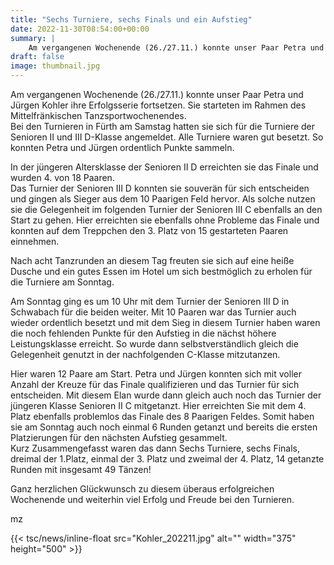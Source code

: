 ```yaml
---
title: "Sechs Turniere, sechs Finals und ein Aufstieg"
date: 2022-11-30T08:54:00+00:00
summary: |
    Am vergangenen Wochenende (26./27.11.) konnte unser Paar Petra und Jürgen Kohler ihre Erfolgsserie fortsetzen. Sie starteten im Rahmen des Mittelfränkischen Tanzsportwochenendes.
draft: false
image: thumbnail.jpg
---
```


Am vergangenen Wochenende (26./27.11.) konnte unser Paar Petra und Jürgen Kohler ihre Erfolgsserie fortsetzen. Sie starteten im Rahmen des Mittelfränkischen Tanzsportwochenendes.  
Bei den Turnieren in Fürth am Samstag hatten sie sich für die Turniere der Senioren II und III D-Klasse angemeldet. Alle Turniere waren gut besetzt. So konnten Petra und Jürgen ordentlich Punkte sammeln.

  
In der jüngeren Altersklasse der Senioren II D erreichten sie das Finale und wurden 4. von 18 Paaren.   
Das Turnier der Senioren III D konnten sie souverän für sich entscheiden und gingen als Sieger aus dem 10 Paarigen Feld hervor. Als solche nutzen sie die Gelegenheit im folgenden Turnier der Senioren III C ebenfalls an den Start zu gehen. Hier erreichten sie ebenfalls ohne Probleme das Finale und konnten auf dem Treppchen den 3. Platz von 15 gestarteten Paaren einnehmen.

  
Nach acht Tanzrunden an diesem Tag freuten sie sich auf eine heiße Dusche und ein gutes Essen im Hotel um sich bestmöglich zu erholen für die Turniere am Sonntag.

  
Am Sonntag ging es um 10 Uhr mit dem Turnier der Senioren III D in Schwabach für die beiden weiter. Mit 10 Paaren war das Turnier auch wieder ordentlich besetzt und mit dem Sieg in diesem Turnier haben waren die noch fehlenden Punkte für den Aufstieg in die nächst höhere Leistungsklasse erreicht. So wurde dann selbstverständlich gleich die Gelegenheit genutzt in der nachfolgenden C-Klasse mitzutanzen.

  
Hier waren 12 Paare am Start. Petra und Jürgen konnten sich mit voller Anzahl der Kreuze für das Finale qualifizieren und das Turnier für sich entscheiden. Mit diesem Elan wurde dann gleich auch noch das Turnier der jüngeren Klasse Senioren II C mitgetanzt. Hier erreichten Sie mit dem 4. Platz ebenfalls problemlos das Finale des 8 Paarigen Feldes. Somit haben sie am Sonntag auch noch einmal 6 Runden getanzt und bereits die ersten Platzierungen für den nächsten Aufstieg gesammelt.  
Kurz Zusammengefasst waren das dann Sechs Turniere, sechs Finals, dreimal der 1.Platz, einmal der 3. Platz und zweimal der 4. Platz, 14 getanzte Runden mit insgesamt 49 Tänzen!

  
Ganz herzlichen Glückwunsch zu diesem überaus erfolgreichen Wochenende und weiterhin viel Erfolg und Freude bei den Turnieren.

mz

{{< tsc/news/inline-float src="Kohler_202211.jpg" alt="" width="375" height="500" >}}


